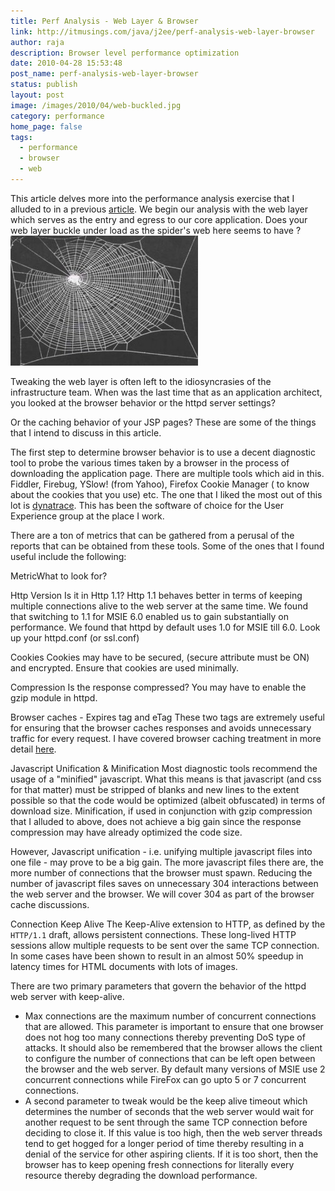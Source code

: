 ```yaml
---
title: Perf Analysis - Web Layer & Browser
link: http://itmusings.com/java/j2ee/perf-analysis-web-layer-browser
author: raja
description: Browser level performance optimization
date: 2010-04-28 15:53:48
post_name: perf-analysis-web-layer-browser
status: publish
layout: post
image: /images/2010/04/web-buckled.jpg
category: performance
home_page: false
tags:
  - performance
  - browser
  - web
---
```



This article delves more into the performance analysis exercise that I alluded to in a previous [article](/performance-analysis-of-a-web-application/). We begin our analysis with the web layer which serves as the entry and egress to our core application. Does your web layer buckle under load as the spider's web here seems to have ?
![](/images/2010/04/web-intact-300x208.jpg)

Tweaking the web layer is often left to the idiosyncrasies of the infrastructure team. When was the last time that as an application architect, you looked at the browser behavior or the httpd server settings?

Or the caching behavior of your JSP pages? These are some of the things that I intend to discuss in this article.

The first step to determine browser behavior is to use a decent diagnostic tool to probe the various times taken by a browser in the process of downloading the application page. There are multiple tools which aid in this. Fiddler, Firebug, YSlow! (from Yahoo), Firefox Cookie Manager ( to know about the cookies that you use) etc. The one that I liked the most out of this lot is [dynatrace](http://www.dynatrace.com/twominutedemo/). This has been the software of choice for the User Experience group at the place I work.

There are a ton of metrics that can be gathered from a perusal of the reports that can be obtained from these tools. Some of the ones that I found useful include the following:

MetricWhat to look for?

Http Version
Is it in Http 1.1? Http 1.1 behaves better in terms of keeping multiple connections alive to the web server at the same time. We found that switching to 1.1 for MSIE 6.0 enabled us to gain substantially on performance. We found that httpd by default uses 1.0 for MSIE till 6.0. Look up your httpd.conf (or ssl.conf)

Cookies
Cookies may have to be secured, (secure attribute must be ON) and encrypted. Ensure that cookies are used minimally.

Compression
Is the response compressed? You may have to enable the gzip module in httpd.

Browser caches - Expires tag and eTag
These two tags are extremely useful for ensuring that the browser caches responses and avoids unnecessary traffic for every request. I have covered browser caching treatment in more detail [here](/perf-analysis-browser-caches-and-response-code-304/).

Javascript Unification & Minification
Most diagnostic tools recommend the usage of a "minified" javascript. What this means is that javascript (and css for that matter) must be stripped of blanks and new lines to the extent possible so that the code would be optimized (albeit obfuscated) in terms of download size. Minification, if used in conjunction with gzip compression that I alluded to above, does not achieve a big gain since the response compression may have already optimized the code size.

However, Javascript unification - i.e. unifying multiple javascript files into one file - may prove to be a big gain. The more javascript files there are, the more number of connections that the browser must spawn. Reducing the number of javascript files saves on unnecessary 304 interactions between the web server and the browser. We will cover 304 as part of the browser cache discussions.

Connection Keep Alive
The Keep-Alive extension to HTTP, as defined by the `HTTP/1.1` draft, allows persistent connections. These long-lived HTTP sessions allow multiple requests to be sent over the same TCP connection. In some cases have been shown to result in an almost 50% speedup in latency times for HTML documents with lots of images.

There are two primary parameters that govern the behavior of the httpd web server with keep-alive.

* Max connections are the maximum number of concurrent connections that are allowed. This parameter is important to ensure that one browser does not hog too many connections thereby preventing DoS type of attacks. It should also be remembered that the browser allows the client to configure the number of connections that can be left open between the browser and the web server. By default many versions of MSIE use 2 concurrent connections while FireFox can go upto 5 or 7 concurrent connections.
* A second parameter to tweak would be the keep alive timeout which determines the number of seconds that the web server would wait for another request to be sent through the same TCP connection before deciding to close it. If this value is too high, then the web server threads tend to get hogged for a longer period of time thereby resulting in a denial of the service for other aspiring clients. If it is too short, then the browser has to keep opening fresh connections for literally every resource thereby degrading the download performance.
